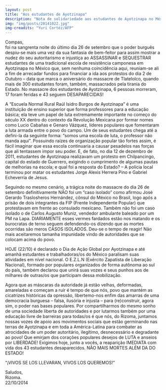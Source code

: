 ```yaml
---
layout: post
title: "Aos estudantes de Ayotzinapa"
description: "Nota de solidariedade aos estudantes de Ayotzinapa no México."
img: "img/posts/20141022.jpg"
img-creadits: "Yuri Cortéz/AFP"
---
```


Compas,<br>
foi na sangrenta noite do último dia 26 de setembro que o poder burguês despiu-se mais uma vez da sua fantasia de bem-feitor para assim mostrar a nudez do seu autoritarismo e injustiça ao ASSASSINAR e SEQUESTRAR estudantes de uma tradicional escola de resistência camponesa em Ayotzinapa no México que, sem nenhuma coincidência aqui, reuniam-se ali a fim de arrecadar fundos para financiar a ida aos protestos do dia 2 de Outubro – data que marca o aniversário do massacre de Tlatelolco, quando mais de 300 estudantes foram, também, massacrados pela tirania do Estado. No massacre dos estudantes de Ayotzinapa, 6 pessoas morreram, 17 foram feridas e 43 seguem DESAPARECIDAS!

A “Escuela Normal Rural Raúl Isidro Burgos de Ayotzinapa” é uma instituição de ensino superior que forma professores para a educação básica; ela teve um papel de luta extremamente importante no começo do século XX dentro do contexto da Revolução Mexicana por formar nomes como Lucio Cabañas e Genaro Vázquez, líderes populares que fomentaram a luta armada entre o povo do campo. Um de seus estudantes chega até a defini-la da seguinte forma: “somos uma escola de luta, o professor não manda aqui”. Possuindo raízes de organização popular tão fortes assim, é fácil imaginar que essa escola continuaria a causar pesadelos nas forças que ali tentassem impor seu poder. E, de fato, no dia 12 de dezembro de 2011, estudantes de Ayotzinapa realizavam um protesto em Chilpancingo, capital do estado de Guerrero, exigindo o cumprimento de algumas pautas de melhorias na escola; e qual foi a resposta do Estado? – A polícia local terminou por matar os estudantes Jorge Alexis Herrera Pino e Gabriel Echeverría de Jesus.

Seguindo no mesmo cenário, a trágica noite do massacre do dia 26 de setembro definitivamente NÃO foi um “caso isolado” como afirmou José Gerardo Traslosheros Hernández, cônsul do México no Brasil, logo após a prisão de dois integrantes da FIP (Frente Independente Popular) que protestavam em frente ao consulado mexicano. Também não foi um caso isolado o de Carlos Augusto Muniz, vendedor ambulante baleado por um PM na Lapa. DIARIAMENTE esses vermes fardados estão nos matando e os burocratas de terno seguem defendendo-os dizendo que as mortes ocorridas são meros CASOS ISOLADOS. Deu-se o tempo de reagir! Não mais aceitaremos tamanha impunidade vindo de autoridades que se colocam acima do povo.

HOJE (22/10) é declarado o Dia de Ação Global por Ayotzinapa e até amanhã estudantes e trabalhadoras/os do México paralisam suas atividades em nível nacional. O E.Z.L.N (Exército Zapatista de Liberação Nacional), formado por populares organizados de forma autônoma ao sul do país, também declarou que unirá suas vozes e seus punhos aos de milhares de outras/os que participam dessa mobilização.

Agora que as máscaras da autoridade já estão velhas, deformadas, amareladas e começam a ruir é tempo de que nós, povo que mantém as cicatrizes históricas da opressão, libertemo-nos enfim das amarras de uma democracia burguesa – falsa, ilusória e injusta – para (re)construir, agora sim, o poder nas bases populares.
Por compartilharmos do mesmo sonho de uma sociedade liberta de autoridades e por lutarmos também por uma educação livre de barreiras para todas/os é que nós, do Rizoma, juntamos nossas vozes de apoio aos movimentos sociais que estão germinando nas terras de Ayotzinapa e em toda a América-Latina para combater as atrocidades de um poder autoritário, ilegítimo, desnecessário e degradante ao povo!
Que emirjam dos corações populares desejos de LUTA e anseios por LIBERDADE!
Exigimos hoje, junto a vocês, a reaparição IMEDIATA com vida dos 43 estudantes desaparecidos.
NÃO MAIS MORTES ALÉM DA DO ESTADO!

“¡VIVOS SE LOS LLEVARAN, VIVOS LOS QUEREMOS!”

Saludos,<br>
Rizoma.<br>
22/10/2014 

